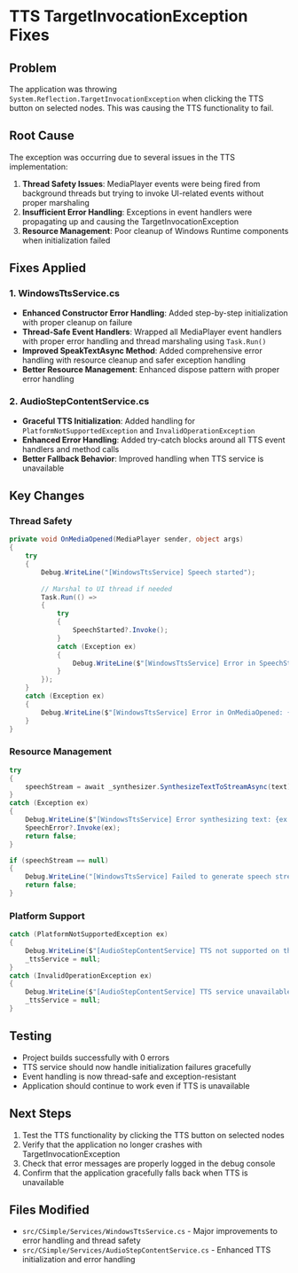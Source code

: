 # TTS TargetInvocationException Fixes

## Problem
The application was throwing `System.Reflection.TargetInvocationException` when clicking the TTS button on selected nodes. This was causing the TTS functionality to fail.

## Root Cause
The exception was occurring due to several issues in the TTS implementation:

1. **Thread Safety Issues**: MediaPlayer events were being fired from background threads but trying to invoke UI-related events without proper marshaling
2. **Insufficient Error Handling**: Exceptions in event handlers were propagating up and causing the TargetInvocationException
3. **Resource Management**: Poor cleanup of Windows Runtime components when initialization failed

## Fixes Applied

### 1. WindowsTtsService.cs
- **Enhanced Constructor Error Handling**: Added step-by-step initialization with proper cleanup on failure
- **Thread-Safe Event Handlers**: Wrapped all MediaPlayer event handlers with proper error handling and thread marshaling using `Task.Run()`
- **Improved SpeakTextAsync Method**: Added comprehensive error handling with resource cleanup and safer exception handling
- **Better Resource Management**: Enhanced dispose pattern with proper error handling

### 2. AudioStepContentService.cs  
- **Graceful TTS Initialization**: Added handling for `PlatformNotSupportedException` and `InvalidOperationException`
- **Enhanced Error Handling**: Added try-catch blocks around all TTS event handlers and method calls
- **Better Fallback Behavior**: Improved handling when TTS service is unavailable

## Key Changes

### Thread Safety
```csharp
private void OnMediaOpened(MediaPlayer sender, object args)
{
    try
    {
        Debug.WriteLine("[WindowsTtsService] Speech started");
        
        // Marshal to UI thread if needed
        Task.Run(() =>
        {
            try
            {
                SpeechStarted?.Invoke();
            }
            catch (Exception ex)
            {
                Debug.WriteLine($"[WindowsTtsService] Error in SpeechStarted event: {ex.Message}");
            }
        });
    }
    catch (Exception ex)
    {
        Debug.WriteLine($"[WindowsTtsService] Error in OnMediaOpened: {ex.Message}");
    }
}
```

### Resource Management
```csharp
try
{
    speechStream = await _synthesizer.SynthesizeTextToStreamAsync(text);
}
catch (Exception ex)
{
    Debug.WriteLine($"[WindowsTtsService] Error synthesizing text: {ex.Message}");
    SpeechError?.Invoke(ex);
    return false;
}

if (speechStream == null)
{
    Debug.WriteLine("[WindowsTtsService] Failed to generate speech stream");
    return false;
}
```

### Platform Support
```csharp
catch (PlatformNotSupportedException ex)
{
    Debug.WriteLine($"[AudioStepContentService] TTS not supported on this platform: {ex.Message}");
    _ttsService = null;
}
catch (InvalidOperationException ex)
{
    Debug.WriteLine($"[AudioStepContentService] TTS service unavailable: {ex.Message}");
    _ttsService = null;
}
```

## Testing
- Project builds successfully with 0 errors
- TTS service should now handle initialization failures gracefully
- Event handling is now thread-safe and exception-resistant
- Application should continue to work even if TTS is unavailable

## Next Steps
1. Test the TTS functionality by clicking the TTS button on selected nodes
2. Verify that the application no longer crashes with TargetInvocationException
3. Check that error messages are properly logged in the debug console
4. Confirm that the application gracefully falls back when TTS is unavailable

## Files Modified
- `src/CSimple/Services/WindowsTtsService.cs` - Major improvements to error handling and thread safety
- `src/CSimple/Services/AudioStepContentService.cs` - Enhanced TTS initialization and error handling
